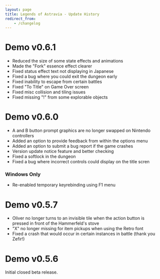 ```yaml
---
layout: page
title: Legends of Astravia - Update History
redirect_from:
    - /changelog
---
```


# Demo v0.6.1
- Reduced the size of some state effects and animations
- Made the "Fork" essence effect clearer
- Fixed status effect text not displaying in Japanese
- Fixed a bug where you could exit the dungeon early
- Fixed inability to escape from certain battles 
- Fixed "To Title" on Game Over screen
- Fixed misc collision and tiling issues
- Fixed missing "!" from some explorable objects


# Demo v0.6.0

- A and B button prompt graphics are no longer swapped on Nintendo controllers
- Added an option to provide feedback from within the options menu
- Added an option to submit a bug report if the game crashes
- Version update notice feature and better checking
- Fixed a softlock in the dungeon
- Fixed a bug where incorrect controls could display on the title scren

### Windows Only
- Re-enabled temporary keyrebinding using F1 menu


# Demo v0.5.7

- Oliver no longer turns to an invisible tile when the action button is pressed in front of the Hammerfeld's stove
- "X" no longer missing for item pickups when using the Retro font
- Fixed a crash that would occur in certain instances in battle (thank you Zefir!)

# Demo v0.5.6
Initial closed beta release.